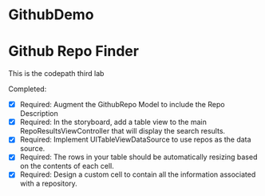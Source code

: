 # GithubDemo
# Github Repo Finder

This is the codepath third lab


Completed:
- [x] Required: Augment the GithubRepo Model to include the Repo Description
- [x] Required: In the storyboard, add a table view to the main RepoResultsViewController that will display the search results.
- [x] Required: Implement UITableViewDataSource to use repos as the data source.
- [x] Required: The rows in your table should be automatically resizing based on the contents of each cell.
- [x] Required: Design a custom cell to contain all the information associated with a repository.
